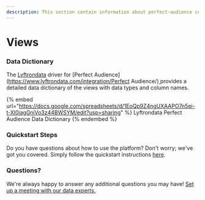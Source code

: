 ```yaml
---
description: This section contain information about perfect-audience connector views information
---
```


# Views

### Data Dictionary

The [Lyftrondata](https://www.lyftrondata.com/) driver for [Perfect Audience](https://www.lyftrondata.com/integration/Perfect Audience/)[ ](https://www.lyftrondata.com/integration/perfect-audience/)provides a detailed data dictionary of the views with data types and column names.

{% embed url="https://docs.google.com/spreadsheets/d/1EoQp9Z4ngUXAAPO7n5ei-t-Xl0iagGniVo3z44BWSYM/edit?usp=sharing" %}
Lyftrondata Perfect Audience Data Dictionary
{% endembed %}

### Quickstart Steps

Do you have questions about how to use the platform? Don't worry; we've got you covered. Simply follow the quickstart instructions [here](../../../../quickstart-steps.md).

### Questions? <a href="#questions" id="questions"></a>

We're always happy to answer any additional questions you may have! [Set up a meeting with our data experts.](https://www.lyftrondata.com/book-a-meeting/)


